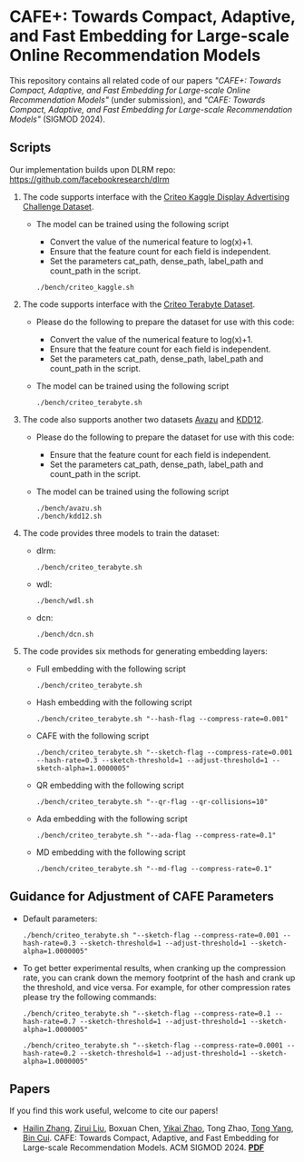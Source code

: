 # CAFE+: Towards Compact, Adaptive, and Fast Embedding for Large-scale Online Recommendation Models

This repository contains all related code of our papers *"CAFE+: Towards Compact, Adaptive, and Fast Embedding for Large-scale Online Recommendation Models"* (under submission), and *"CAFE: Towards Compact, Adaptive, and Fast Embedding for Large-scale Recommendation Models"* (SIGMOD 2024).

## Scripts
Our implementation builds upon DLRM repo: https://github.com/facebookresearch/dlrm

1. The code supports interface with the [Criteo Kaggle Display Advertising Challenge Dataset](https://labs.criteo.com/2014/02/kaggle-display-advertising-challenge-dataset/).

   - The model can be trained using the following script

     - Convert the value of the numerical feature to log(x)+1.
     - Ensure that the feature count for each field is independent.
     - Set the parameters cat_path, dense_path, label_path and count_path in the script.

     ```
     ./bench/criteo_kaggle.sh
     ```

2. The code supports interface with the [Criteo Terabyte Dataset](https://labs.criteo.com/2013/12/download-terabyte-click-logs/).

   - Please do the following to prepare the dataset for use with this code:

     - Convert the value of the numerical feature to log(x)+1.
     - Ensure that the feature count for each field is independent.
     - Set the parameters cat_path, dense_path, label_path and count_path in the script.

   - The model can be trained using the following script

     ```
     ./bench/criteo_terabyte.sh
     ```

3. The code also supports another two datasets [Avazu](https://kaggle.com/competitions/avazu-ctr-prediction) and [KDD12](https://kaggle.com/competitions/kddcup2012-track2).
   - Please do the following to prepare the dataset for use with this code:
     - Ensure that the feature count for each field is independent.
     - Set the parameters cat_path, dense_path, label_path and count_path in the script.

   - The model can be trained using the following script

     ```
     ./bench/avazu.sh
     ./bench/kdd12.sh
     ```

4. The code provides three models to train the dataset:
   - dlrm:

     ```
     ./bench/criteo_terabyte.sh
     ```
   - wdl:

     ```
     ./bench/wdl.sh
     ```
   - dcn:

     ```
     ./bench/dcn.sh
     ```

5. The code provides six methods for generating embedding layers:

   - Full embedding with the following script

     ```
     ./bench/criteo_terabyte.sh
     ```

   - Hash embedding with the following script

     ```
     ./bench/criteo_terabyte.sh "--hash-flag --compress-rate=0.001"
     ```

   - CAFE with the following script

     ```
     ./bench/criteo_terabyte.sh "--sketch-flag --compress-rate=0.001 --hash-rate=0.3 --sketch-threshold=1 --adjust-threshold=1 --sketch-alpha=1.0000005"
     ```

   - QR embedding with the following script

     ```
     ./bench/criteo_terabyte.sh "--qr-flag --qr-collisions=10"
     ```

   - Ada embedding with the following script

     ```
     ./bench/criteo_terabyte.sh "--ada-flag --compress-rate=0.1"
     ```
   - MD embedding with the following script

     ```
     ./bench/criteo_terabyte.sh "--md-flag --compress-rate=0.1"
     ```

## Guidance for Adjustment of CAFE Parameters

- Default parameters:

  ```
  ./bench/criteo_terabyte.sh "--sketch-flag --compress-rate=0.001 --hash-rate=0.3 --sketch-threshold=1 --adjust-threshold=1 --sketch-alpha=1.0000005"
  ```

- To get better experimental results, when cranking up the compression rate, you can crank down the memory footprint of the hash and crank up the threshold, and vice versa. For example, for other compression rates please try the following commands:

  ```
  ./bench/criteo_terabyte.sh "--sketch-flag --compress-rate=0.1 --hash-rate=0.7 --sketch-threshold=1 --adjust-threshold=1 --sketch-alpha=1.0000005"
  ```

  ```
  ./bench/criteo_terabyte.sh "--sketch-flag --compress-rate=0.0001 --hash-rate=0.2 --sketch-threshold=1 --adjust-threshold=1 --sketch-alpha=1.0000005"
  ```

  



## Papers

If you find this work useful, welcome to cite our papers! 

- [Hailin Zhang](https://hugozhl.github.io/), [Zirui Liu](https://zirui.cool), Boxuan Chen, [Yikai Zhao](https://pkuzhao.net/), Tong Zhao, [Tong Yang](https://yangtonghome.github.io/), [Bin Cui](https://cuibinpku.github.io/). 
CAFE: Towards Compact, Adaptive, and Fast Embedding for Large-scale Recommendation Models. ACM SIGMOD 2024. [**PDF**](https://dl.acm.org/doi/10.1145/3639306)


